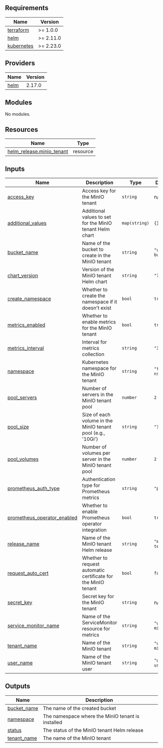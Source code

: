 ## Requirements

| Name | Version |
|------|---------|
| <a name="requirement_terraform"></a> [terraform](#requirement\_terraform) | >= 1.0.0 |
| <a name="requirement_helm"></a> [helm](#requirement\_helm) | >= 2.11.0 |
| <a name="requirement_kubernetes"></a> [kubernetes](#requirement\_kubernetes) | >= 2.23.0 |

## Providers

| Name | Version |
|------|---------|
| <a name="provider_helm"></a> [helm](#provider\_helm) | 2.17.0 |

## Modules

No modules.

## Resources

| Name | Type |
|------|------|
| [helm_release.minio_tenant](https://registry.terraform.io/providers/hashicorp/helm/latest/docs/resources/release) | resource |

## Inputs

| Name | Description | Type | Default | Required |
|------|-------------|------|---------|:--------:|
| <a name="input_access_key"></a> [access\_key](#input\_access\_key) | Access key for the MinIO tenant | `string` | n/a | yes |
| <a name="input_additional_values"></a> [additional\_values](#input\_additional\_values) | Additional values to set for the MinIO tenant Helm chart | `map(string)` | `{}` | no |
| <a name="input_bucket_name"></a> [bucket\_name](#input\_bucket\_name) | Name of the bucket to create in the MinIO tenant | `string` | `"up42-bucket"` | no |
| <a name="input_chart_version"></a> [chart\_version](#input\_chart\_version) | Version of the MinIO tenant Helm chart | `string` | `"7.1.1"` | no |
| <a name="input_create_namespace"></a> [create\_namespace](#input\_create\_namespace) | Whether to create the namespace if it doesn't exist | `bool` | `true` | no |
| <a name="input_metrics_enabled"></a> [metrics\_enabled](#input\_metrics\_enabled) | Whether to enable metrics for the MinIO tenant | `bool` | `true` | no |
| <a name="input_metrics_interval"></a> [metrics\_interval](#input\_metrics\_interval) | Interval for metrics collection | `string` | `"30s"` | no |
| <a name="input_namespace"></a> [namespace](#input\_namespace) | Kubernetes namespace for the MinIO tenant | `string` | `"tenant-ns"` | no |
| <a name="input_pool_servers"></a> [pool\_servers](#input\_pool\_servers) | Number of servers in the MinIO tenant pool | `number` | `2` | no |
| <a name="input_pool_size"></a> [pool\_size](#input\_pool\_size) | Size of each volume in the MinIO tenant pool (e.g., '10Gi') | `string` | `"10Mi"` | no |
| <a name="input_pool_volumes"></a> [pool\_volumes](#input\_pool\_volumes) | Number of volumes per server in the MinIO tenant pool | `number` | `2` | no |
| <a name="input_prometheus_auth_type"></a> [prometheus\_auth\_type](#input\_prometheus\_auth\_type) | Authentication type for Prometheus metrics | `string` | `"public"` | no |
| <a name="input_prometheus_operator_enabled"></a> [prometheus\_operator\_enabled](#input\_prometheus\_operator\_enabled) | Whether to enable Prometheus operator integration | `bool` | `true` | no |
| <a name="input_release_name"></a> [release\_name](#input\_release\_name) | Name of the MinIO tenant Helm release | `string` | `"minio-tenant"` | no |
| <a name="input_request_auto_cert"></a> [request\_auto\_cert](#input\_request\_auto\_cert) | Whether to request automatic certificate for the MinIO tenant | `bool` | `false` | no |
| <a name="input_secret_key"></a> [secret\_key](#input\_secret\_key) | Secret key for the MinIO tenant | `string` | n/a | yes |
| <a name="input_service_monitor_name"></a> [service\_monitor\_name](#input\_service\_monitor\_name) | Name of the ServiceMonitor resource for metrics | `string` | `"up42-minio"` | no |
| <a name="input_tenant_name"></a> [tenant\_name](#input\_tenant\_name) | Name of the MinIO tenant | `string` | `"up42-minio"` | no |
| <a name="input_user_name"></a> [user\_name](#input\_user\_name) | Name of the MinIO tenant user | `string` | `"up42-user"` | no |

## Outputs

| Name | Description |
|------|-------------|
| <a name="output_bucket_name"></a> [bucket\_name](#output\_bucket\_name) | The name of the created bucket |
| <a name="output_namespace"></a> [namespace](#output\_namespace) | The namespace where the MinIO tenant is installed |
| <a name="output_status"></a> [status](#output\_status) | The status of the MinIO tenant Helm release |
| <a name="output_tenant_name"></a> [tenant\_name](#output\_tenant\_name) | The name of the MinIO tenant |
